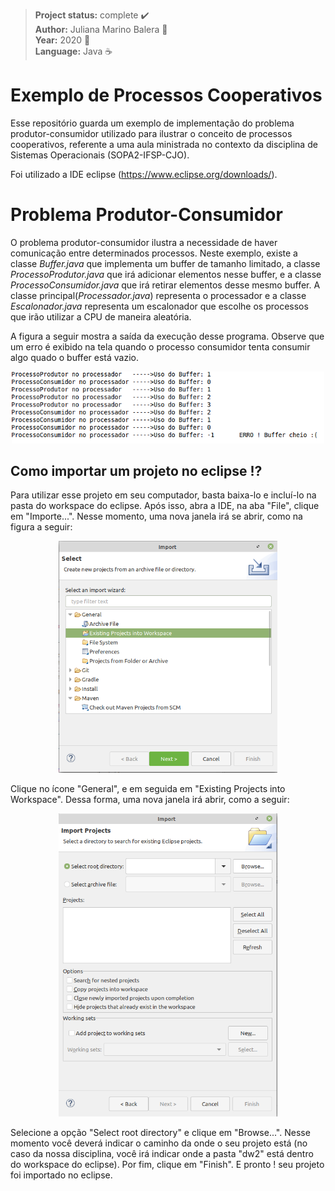 > **Project status:** complete :heavy_check_mark: </br>
> **Author:** Juliana Marino Balera :busts_in_silhouette: </br>
> **Year:** 2020 :date: </br>
> **Language:** Java :coffee:


# Exemplo de Processos Cooperativos 

Esse repositório guarda um exemplo de implementação do problema produtor-consumidor utilizado para ilustrar o conceito de processos cooperativos, referente a uma aula ministrada no contexto da disciplina de Sistemas Operacionais (SOPA2-IFSP-CJO). 

Foi utilizado a IDE eclipse (https://www.eclipse.org/downloads/). 

# Problema Produtor-Consumidor 

O problema produtor-consumidor ilustra a necessidade de haver comunicação entre determinados processos. Neste exemplo, existe a classe *Buffer.java* que implementa um buffer de tamanho limitado, a classe *ProcessoProdutor.java* que irá adicionar elementos nesse buffer, e a classe *ProcessoConsumidor.java* que irá retirar elementos desse mesmo buffer. A classe principal(*Processador.java*) representa o processador e a classe *Escalonador.java* representa um escalonador que escolhe os processos que irão utilizar a CPU de maneira aleatória.         

A figura a seguir mostra a saída da execução desse programa. Observe que um erro é exibido na tela quando o processo consumidor tenta consumir algo quado o buffer está vazio. 

<p align="center"><img src="tela3.png" width="500x" /></p>

## Como importar um projeto no eclipse :interrobang:

Para utilizar esse projeto em seu computador, basta baixa-lo e incluí-lo na pasta do workspace do eclipse. Após isso, abra a IDE, na aba "File", clique em "Importe...". Nesse momento, uma nova janela irá se abrir, como na figura a seguir:


<p align="center"><img src="tela1.png" width="350x" /></p>

Clique no ícone "General", e em seguida em "Existing Projects into Workspace". Dessa forma, uma nova janela irá abrir, como a seguir:

<p align="center"><img src="tela2.png" width="350x" /></p>

Selecione a opção "Select root directory" e clique em "Browse...". Nesse momento você deverá indicar o caminho da onde o seu projeto está (no caso da nossa disciplina, você irá indicar onde a pasta "dw2" está dentro do workspace do eclipse). Por fim, clique em "Finish". E pronto ! seu projeto foi importado no eclipse.  




